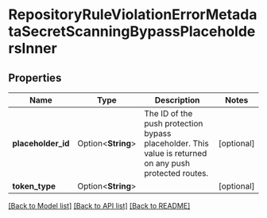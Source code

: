 # RepositoryRuleViolationErrorMetadataSecretScanningBypassPlaceholdersInner

## Properties

Name | Type | Description | Notes
------------ | ------------- | ------------- | -------------
**placeholder_id** | Option<**String**> | The ID of the push protection bypass placeholder. This value is returned on any push protected routes. | [optional]
**token_type** | Option<**String**> |  | [optional]

[[Back to Model list]](../README.md#documentation-for-models) [[Back to API list]](../README.md#documentation-for-api-endpoints) [[Back to README]](../README.md)


